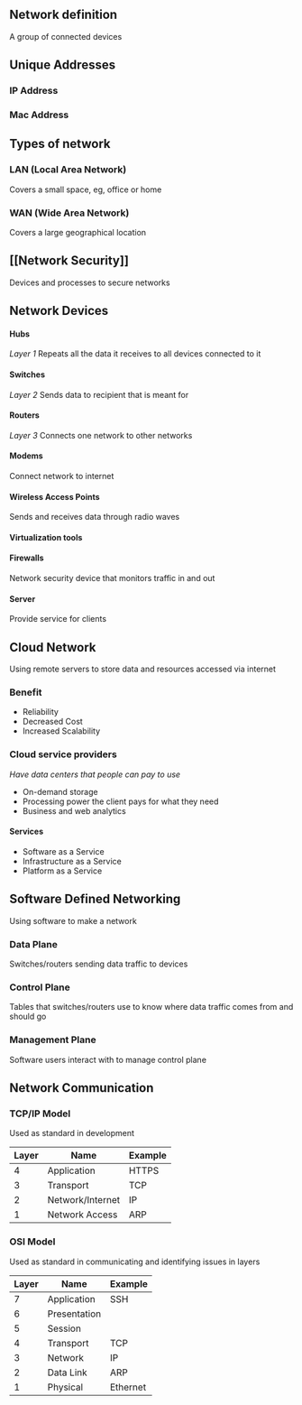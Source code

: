 ## Network definition
A group of connected devices

## Unique Addresses

### IP Address

### Mac Address


## Types of network

### LAN (Local Area Network)
Covers a small space, eg, office or home

### WAN (Wide Area Network)
Covers a large geographical location

## [[Network Security]]
Devices and processes to secure networks

## Network Devices

#### Hubs
*Layer 1*
Repeats all the data it receives to all devices connected to it
#### Switches
*Layer 2*
Sends data to recipient that is meant for
#### Routers
*Layer 3*
Connects one network to other networks
#### Modems
Connect network to internet
#### Wireless Access Points
Sends and receives data through radio waves
#### Virtualization tools

#### Firewalls
Network security device that monitors traffic in and out
#### Server
Provide service for clients

## Cloud Network
Using remote servers to store data and resources accessed via internet
### Benefit
- Reliability
- Decreased Cost
- Increased Scalability
### Cloud service providers
*Have data centers that people can pay to use*
- On-demand storage
- Processing power the client pays for what they need
- Business and web analytics
#### Services
- Software as a Service
- Infrastructure as a Service
- Platform as a Service

## Software Defined Networking
Using software to make a network
### Data Plane
Switches/routers sending data traffic to devices
### Control Plane
Tables that switches/routers use to know where data traffic comes from and should go
### Management Plane
Software users interact with to manage control plane

## Network Communication

### TCP/IP Model
Used as standard in development

| Layer | Name | Example |
|---| --- | ---|
|4 | Application | HTTPS
|3 | Transport | TCP
|2 | Network/Internet | IP
|1 | Network Access | ARP
### OSI Model
Used as standard in communicating and identifying issues in layers

| Layer | Name | Example |
|---| --- | --- |
|7 | Application | SSH
|6 | Presentation | 
|5 | Session |
|4 | Transport | TCP
|3 | Network | IP
|2 | Data Link | ARP
|1 | Physical| Ethernet

